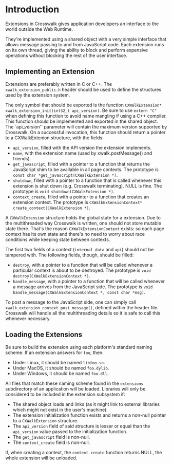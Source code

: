 # Introduction
Extensions in Crosswalk gives application developers an interface to the world outside the Web Runtime.

They're implemented using a shared object with a very simple interface that allows message passing to and from JavaScript code. Each extension runs on its own thread, giving the ability to block and perform expensive operations without blocking the rest of the user interface.

## Implementing an Extension
Extensions are preferably written in C or C++. The `xwalk_extension_public.h` header should be used to define the structures used by the extension system.

The only symbol that should be exported is the function `CXWalkExtension* xwalk_extension_init(int32_t api_version)`. Be sure to use `extern "C"` when defining this function to avoid name mangling if using a C++ compiler. This function should be implemented and exported in the shared object. The `api_version'' parameter will contain the maximum version supported by Crosswalk. On a successful invocation, this function should return a pointer to a CXWalkExtenion structure, with the fields:
- `api_version`, filled with the API version the extension implements.
- `name`, with the extension name (used by xwalk.postMessage() and friends).
- `get_javascript`, filled with a pointer to a function that returns the JavaScript shim to be available in all page contexts. The prototype is `const char *get_javascript(CXWalkExtension *)`.
- `shutdown`, filled with a pointer to a function that is called whenever this extension is shut down (e.g. Crosswalk terminating). NULL is fine. The prototype is `void shutdown(CXWalkExtension *)`.
- `context_create`, filled with a pointer to a function that creates an extension context. The prototype is `CXWalkExtensionContext* create_context(CXWalkExtension *)`.

A `CXWalkExtension` structure holds the global state for a extension. Due to the multithreaded way Crosswalk is written, one should not store mutable state there. That's the reason `CXWalkExtensionContext` exists: so each page context has its own state and there's no need to worry about race conditions while keeping state between contexts.

The first two fields of a context (`internal_data` and `api`) should not be tampered with. The following fields, though, should be filled: 
- `destroy`, with a pointer to a function that will be called whenever a particular context is about to be destroyed. The prototype is `void destroy(CXWalkExtensionContext *)`.
- `handle_message`, with a pointer to a function that will be called whenever a message arrives from the JavaScript side. The prototype is `void handle_message(CXWalkExtensionContext *, const char *msg)`.

To post a message to the JavaScript side, one can simply call `xwalk_extension_context_post_message()`, defined within the header file. Crosswalk will  handle all the multithreading details so it is safe to call this whenever necessary.

## Loading the Extensions
Be sure to build the extension using each platform's standard naming scheme. If an extension answers for `foo`, then:
- Under Linux, it should be named `libfoo.so`.
- Under MacOS, it should be named `foo.dylib`.
- Under Windows, it should be named `foo.dll`.

All files that match these naming scheme found in the `extensions` subdirectory of an application will be loaded. Libraries will only be considered to be included in the extension subsystem if:
- The shared object loads and links (as it might link to external libraries which might not exist in the user's machine).
- The extension initialization function exists and returns a non-null pointer to a `CXWalkExtension` structure.
- The `api_version` field of said structure is lesser or equal than the `api_version` value passed to the initialization function.
- The `get_javascript` field is non-null.
- The `context_create` field is non-null.

If, when creating a context, the `context_create` function returns NULL, the whole extension will be unloaded.